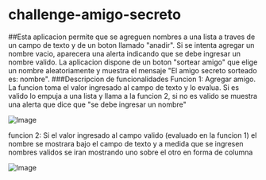 # challenge-amigo-secreto
##Esta aplicacion permite que se agreguen nombres a una lista a traves de un campo de texto y de un boton llamado "anadir". Si se intenta agregar un nombre vacio, aparecera una alerta indicando que se debe ingresar un nombre valido.
  La aplicacion dispone de un boton "sortear amigo" que elige un nombre aleatoriamente y muestra el mensaje "El amigo  secreto sorteado es: nombre".
  ###Descripcion de funcionalidades
  Funcion 1: Agregar amigo. La funcion toma el valor ingresado al campo de texto y lo evalua. Si es valido lo empuja a una lista y llama a la funcion 2, si no es valido se muestra una alerta que  dice que "se debe ingresar un nombre"
  
![Image](https://github.com/user-attachments/assets/6c1b134c-9fa7-4189-802a-233e33c02cb4)

funcion 2: Si el valor ingresado al campo valido (evaluado en la funcion 1) el nombre se mostrara bajo el campo de texto y a medida que se ingresen nombres validos se iran mostrando uno sobre el otro en forma de columna

![Image](https://github.com/user-attachments/assets/6c1b134c-9fa7-4189-802a-233e33c02cb4)
